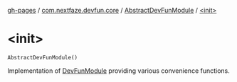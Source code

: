 [gh-pages](../../index.md) / [com.nextfaze.devfun.core](../index.md) / [AbstractDevFunModule](index.md) / [&lt;init&gt;](.)

# &lt;init&gt;

`AbstractDevFunModule()`

Implementation of [DevFunModule](../-dev-fun-module/index.md) providing various convenience functions.

